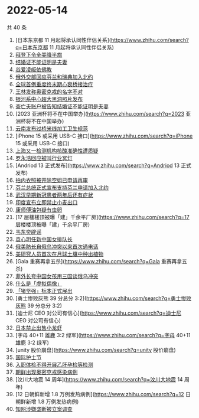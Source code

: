 # 2022-05-14

共 40 条

<!-- BEGIN -->
<!-- 最后更新时间 Sat May 14 2022 17:08:00 GMT+0800 (China Standard Time) -->

1. [日本东京都 11 月起将承认同性伴侣关系](https://www.zhihu.com/search?q=日本东京都 11 月起将承认同性伴侣关系)
1. [拜登下令全美降半旗](https://www.zhihu.com/search?q=拜登下令全美降半旗)
1. [结婚证不能证明是夫妻](https://www.zhihu.com/search?q=结婚证不能证明是夫妻)
1. [谷爱凌皈依佛教](https://www.zhihu.com/search?q=谷爱凌皈依佛教)
1. [俄外交部回应芬兰和瑞典加入北约](https://www.zhihu.com/search?q=俄外交部回应芬兰和瑞典加入北约)
1. [全球首例重度终末期心衰桥接治疗](https://www.zhihu.com/search?q=全球首例重度终末期心衰桥接治疗)
1. [王林发称奥密克戎的名字不对](https://www.zhihu.com/search?q=王林发称奥密克戎的名字不对)
1. [银河系中心超大黑洞照片发布](https://www.zhihu.com/search?q=银河系中心超大黑洞照片发布)
1. [查亡夫账户被告知结婚证不能证明是夫妻](https://www.zhihu.com/search?q=查亡夫账户被告知结婚证不能证明是夫妻)
1. [2023 亚洲杯将不在中国举办](https://www.zhihu.com/search?q=2023 亚洲杯将不在中国举办)
1. [云南发布过桥米线加工卫生规范](https://www.zhihu.com/search?q=云南发布过桥米线加工卫生规范)
1. [iPhone 15 或采用 USB-C 接口](https://www.zhihu.com/search?q=iPhone 15 或采用 USB-C
   接口)
1. [上海又一检测机构核酸准确性遭质疑](https://www.zhihu.com/search?q=上海又一检测机构核酸准确性遭质疑)
1. [罗永浩回应被叫行业冥灯](https://www.zhihu.com/search?q=罗永浩回应被叫行业冥灯)
1. [Andriod 13 正式发布](https://www.zhihu.com/search?q=Andriod 13 正式发布)
1. [拍内衣照被开除空姐已申请再审](https://www.zhihu.com/search?q=拍内衣照被开除空姐已申请再审)
1. [芬兰总统正式宣布支持芬兰申请加入北约](https://www.zhihu.com/search?q=芬兰总统正式宣布支持芬兰申请加入北约)
1. [武汉早期新冠患者两年后还有症状](https://www.zhihu.com/search?q=武汉早期新冠患者两年后还有症状)
1. [印度宣布立即禁止小麦出口](https://www.zhihu.com/search?q=印度宣布立即禁止小麦出口)
1. [康师傅油包疑有虫卵](https://www.zhihu.com/search?q=康师傅油包疑有虫卵)
1. [17 层楼楼顶被曝「建」千余平厂房](https://www.zhihu.com/search?q=17 层楼楼顶被曝「建」千余平厂房)
1. [韦东奕辟谣](https://www.zhihu.com/search?q=韦东奕辟谣)
1. [袁心玥任新中国女排队长](https://www.zhihu.com/search?q=袁心玥任新中国女排队长)
1. [俄美防长自俄乌冲突以来首次通电话](https://www.zhihu.com/search?q=俄美防长自俄乌冲突以来首次通电话)
1. [美研究人员首次在月球土壤中种出植物](https://www.zhihu.com/search?q=美研究人员首次在月球土壤中种出植物)
1. [Gala 重赛再拿五杀](https://www.zhihu.com/search?q=Gala 重赛再拿五杀)
1. [菲外长夸中国女孩用三国谈俄乌冲突](https://www.zhihu.com/search?q=菲外长夸中国女孩用三国谈俄乌冲突)
1. [什么是「虚拟偶像」](https://www.zhihu.com/search?q=什么是「虚拟偶像」)
1. [「猪坚强」标本正式展出](https://www.zhihu.com/search?q=「猪坚强」标本正式展出)
1. [勇士惨败灰熊 39 分总分 3:2](https://www.zhihu.com/search?q=勇士惨败灰熊 39 分总分 3:2)
1. [迪士尼 CEO 对公司有信心](https://www.zhihu.com/search?q=迪士尼 CEO 对公司有信心)
1. [日本禁止出售小龙虾](https://www.zhihu.com/search?q=日本禁止出售小龙虾)
1. [字母 40+11 雄鹿 3:2 绿军](https://www.zhihu.com/search?q=字母 40+11 雄鹿 3:2 绿军)
1. [unity 股价崩盘](https://www.zhihu.com/search?q=unity 股价崩盘)
1. [国际护士节](https://www.zhihu.com/search?q=国际护士节)
1. [入职体检不得开展乙肝孕检等检测](https://www.zhihu.com/search?q=入职体检不得开展乙肝孕检等检测)
1. [朝鲜出现奥密克戎感染病例](https://www.zhihu.com/search?q=朝鲜出现奥密克戎感染病例)
1. [汶川大地震 14 周年](https://www.zhihu.com/search?q=汶川大地震 14 周年)
1. [12 日朝鲜新增 1.8 万例发热病例](https://www.zhihu.com/search?q=12 日朝鲜新增 1.8 万例发热病例)
1. [知网涉嫌垄断被立案调查](https://www.zhihu.com/search?q=知网涉嫌垄断被立案调查)

<!-- END -->
